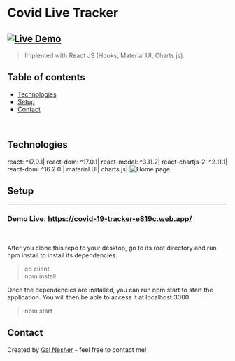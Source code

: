 # Covid Live Tracker
[![Live Demo](https://img.shields.io/badge/demo-online-green.svg)](https://covid-19-tracker-e819c.web.app/)
---
>Implented with React JS (Hooks, Material UI, Charts js).

## Table of contents
* [Technologies](#technologies)
* [Setup](#setup)
* [Contact](#contact)


<br>



## Technologies
react: ^17.0.1|
react-dom: ^17.0.1|
react-modal: ^3.11.2| 
react-chartjs-2: ^2.11.1|
react-dom: ^16.2.0 | 
material UI|
charts js|
![Home page]()



## Setup
---
### Demo Live: https://covid-19-tracker-e819c.web.app/
<br>

After you clone this repo to your desktop, go to its root directory and run npm install to install its dependencies.
>cd client <br>
>npm install<br>

Once the dependencies are installed, you can run npm start to start the application. You will then be able to access it at localhost:3000
>npm start


## Contact
Created by [Gal Nesher](https://www.linkedin.com/in/gal-nesher-153a881a3/) - feel free to contact me!
